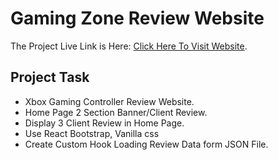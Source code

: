 # Gaming Zone Review Website

The Project Live Link is Here: [Click Here To Visit Website](https://gamingzone-reveiw.netlify.app/).

## Project Task

-  Xbox Gaming Controller Review Website.
-  Home Page 2 Section Banner/Client Review.
-  Display 3 Client Review in Home Page.
-  Use React Bootstrap, Vanilla css
-  Create Custom Hook Loading Review Data form JSON File.
